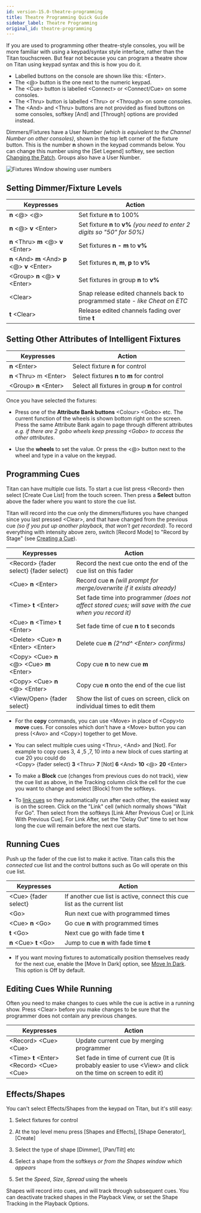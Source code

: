 ```yaml
---
id: version-15.0-theatre-programming
title: Theatre Programming Quick Guide
sidebar_label: Theatre Programming
original_id: theatre-programming
---
```


If you are used to programming other theatre-style consoles, you will be
more familiar with using a keypad/syntax style interface, rather than the Titan
touchscreen. But fear not because you can program a theatre show on
Titan using keypad syntax and this is how you do it.

- Labelled buttons on the console are shown like this: \<Enter\>. 
- The \<@\> button is the one next to the numeric keypad. 
- The \<Cue\> button is labelled \<Connect\> or \<Connect/Cue\> on some consoles. 
- The \<Thru\> button is labelled \<Thru\> or \<Through\> on some consoles. 
- The \<And\> and \<Thru\> buttons are not provided as fixed buttons on some consoles, softkey \[And\] and \[Through\] options are provided instead.

Dimmers/Fixtures have a User Number *(which is equivalent to the Channel
Number on other consoles)*, shown in the top left corner of the fixture
button. This is the number **n** shown in the keypad commands below. You can
change this number using the \[Set Legend\] softkey, see section [Changing the Patch](../patching/changing-the-patch.md#setting-legends).
Groups also have a User Number.

![Fixtures Window showing user numbers](/docs/images/Fixtures-Window-showing-user-numbers.png)

## Setting Dimmer/Fixture Levels

 Keypresses | Action
------------|-------------------
 **n** \<@\> \<@\> | Set fixture **n** to 100%
 **n** \<@\> **v** \<Enter\> | Set fixture **n** to **v%** *(you need to enter 2 digits so "50" for 50%)*
 **n** \<Thru\> **m** \<@\> **v** \<Enter\> | Set fixtures **n - m** to **v%**
 **n** \<And\> **m** \<And\> **p** \<@\> **v** \<Enter\> | Set fixtures **n**, **m**, **p** to **v%**
 \<Group\> **n** \<@\> **v** \<Enter\> | Set fixtures in group **n** to **v%**
 \<Clear\> | Snap release edited channels back to programmed state - *like Cheat on ETC*
 **t** \<Clear\> | Release edited channels fading over time **t**

## Setting Other Attributes of Intelligent Fixtures

 Keypresses | Action
------------|-------------------
 **n** \<Enter\> | Select fixture **n** for control
 **n** \<Thru\> m \<Enter\> | Select fixtures **n** to **m** for control
 \<Group\> **n** \<Enter\> | Select all fixtures in group **n** for control

Once you have selected the fixtures:
-   Press one of the **Attribute Bank buttons** \<Colour\> \<Gobo\> etc. The
    current function of the wheels is shown bottom right on the screen.
    Press the same Attribute Bank again to page through different
    attributes *e.g. if there are 2 gobo wheels keep pressing \<Gobo\> to
    access the other attributes*.

-   Use the **wheels** to set the value. Or press the \<@\> button next to
    the wheel and type in a value on the keypad.

## Programming Cues

Titan can have multiple cue lists. To start a cue list press \<Record\>
then select \[Create Cue List\] from the touch screen. Then press a **Select**
button above the fader where you want to store the cue list.

Titan will record into the cue only the dimmers/fixtures you have changed
since you last pressed \<Clear\>, and that have changed from the
previous cue *(so if you put up another playback, that won't get
recorded)*. To record everything with intensity above zero, switch
\[Record Mode\] to "Record by Stage" (see [Creating a Cue](../cues/creating-a-cue.md#creating-a-cue)).

 Keypresses | Action
------------|-------------------
\<Record\> {fader select} {fader select} | Record the next cue onto the end of the cue list on this fader
<Record> \<Cue\> **n** \<Enter\> | Record cue **n** *(will prompt for merge/overwrite if it exists already)*
\<Time\> **t** \<Enter\> | Set fade time into programmer *(does not affect stored cues; will save with the cue when you record it)*
\<Cue\> **n** \<Time\> **t** \<Enter\> | Set fade time of cue **n** to **t** seconds
\<Delete\> \<Cue\> **n** \<Enter\> \<Enter\> | Delete cue **n** *(2^nd^ \<Enter\> confirms)*
\<Copy\> \<Cue\> **n** \<@\> \<Cue\> **m** \<Enter\> | Copy cue **n** to new cue **m**
\<Copy\> \<Cue\> **n** \<@\> \<Enter\> | Copy cue **n** onto the end of the cue list
\<View/Open\> {fader select} | Show the list of cues on screen, click on individual times to edit them

- For the **copy** commands, you can use \<Move\> in place of \<Copy\>to **move** cues. For consoles
  which don't have a \<Move\> button you can press (\<Avo\> and \<Copy\>) together to get Move.
    
- You can select multiple cues using \<Thru\>, \<And\> and \[Not\]. For example to copy cues 3, 4 ,5 ,7, 10 
  into a new block of cues starting at cue 20 you could do \
  \<Copy\> {fader select} **3** \<Thru\> **7** \[Not\] **6** \<And\> **10** \<@\> **20** \<Enter\>

- To make a **Block** cue (changes from previous cues do not track), view the cue list as above,
	in the Tracking column click the cell for the cue you want to change and
	select \[Block\] from the softkeys.

- To [link cues](cue-list-timing.md#cue-linking--link-offset) so they automatically run after each other, 
	the easiest way is on the screen. Click on the "Link" cell
	(which normally shows "Wait For Go". Then select from the softkeys
	\[Link After Previous Cue\] or \[Link With Previous Cue\]. For Link
	After, set the "Delay Out" time to set how long the cue will remain
	before the next cue starts.

## Running Cues

Push up the fader of the cue list to make it active. Titan calls this the *connected* cue list and the control buttons
such as Go will operate on this cue list.

 Keypresses | Action
------------|-------------------
\<Cue\> {fader select} |If another cue list is active, connect this cue list as the current list
\<Go\> | Run next cue with programmed times
\<Cue\> **n** \<Go\> | Go cue **n** with programmed times
**t** \<Go\> | Next cue go with fade time **t**
**n** \<Cue\> **t** \<Go\> | Jump to cue **n** with fade time **t**

-   If you want moving fixtures to automatically position themselves ready
    for the next cue, enable the \[Move In Dark\] option, see [Move In Dark](cue-list-options.md#move-in-dark).
    This option is Off by default.

## Editing Cues While Running

Often you need to make changes to cues while the cue is active in a
running show. Press \<Clear\> before you make changes to be sure that
the programmer does not contain any previous changes.

 Keypresses | Action
------------|-------------------
\<Record\> \<Cue\> \<Cue\> | Update current cue by merging programmer
\<Time\> **t** \<Enter\> \<Record\> \<Cue\> \<Cue\> | Set fade in time of current cue (It is probably easier to use \<View\> and click on the time on  screen to edit it)

## Effects/Shapes

You can't select Effects/Shapes from the keypad on Titan, but it's still
easy:

1. Select fixtures for control

2. At the top level menu press \[Shapes and Effects\], \[Shape
    Generator\], \[Create\]

3. Select the type of shape \[Dimmer\], \[Pan/Tilt\] etc

4. Select a shape from the softkeys *or from the Shapes window which
    appears*

5. Set the *Speed*, *Size*, *Spread* using the wheels

Shapes will record into cues, and will track through subsequent cues.
You can deactivate tracked shapes in the Playback View, or set the 
Shape Tracking in the Playback Options.
